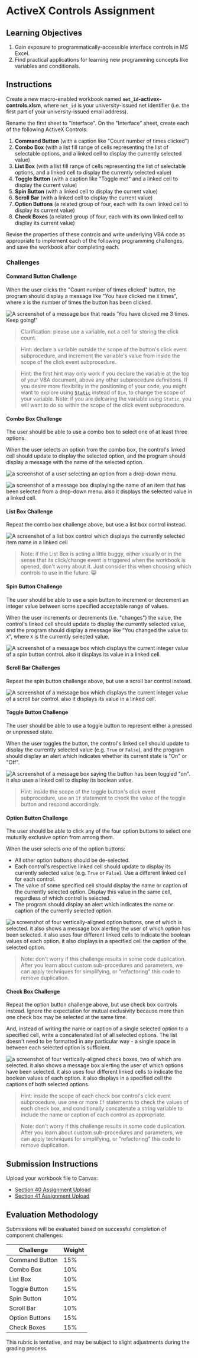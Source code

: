# ActiveX Controls Assignment

## Learning Objectives

  1. Gain exposure to programmatically-accessible interface controls in MS Excel.
  2. Find practical applications for learning new programming concepts like variables and conditionals.

## Instructions

Create a new macro-enabled workbook named **`net_id`-activex-controls.xlsm**, where `net_id` is your university-issued net identifier (i.e. the first part of your university-issued email address).

Rename the first sheet to "Interface". On the "Interface" sheet, create each of the following ActiveX Controls:

  1. **Command Button** (with a caption like "Count number of times clicked")
  2. **Combo Box** (with a list fill range of cells representing the list of selectable options, and a linked cell to display the currently selected value)
  3. **List Box** (with a list fill range of cells representing the list of selectable options, and a linked cell to display the currently selected value)
  4. **Toggle Button** (with a caption like "Toggle me!" and a linked cell to display the current value)
  5. **Spin Button** (with a linked cell to display the current value)
  6. **Scroll Bar** (with a linked cell to display the current value)
  7. **Option Buttons** (a related group of four, each with its own linked cell to display its current value)
  8. **Check Boxes** (a related group of four, each with its own linked cell to display its current value)

Revise the properties of these controls and write underlying VBA code as appropriate to implement each of the following programming challenges, and save the workbook after completing each.

### Challenges

#### Command Button Challenge

When the user clicks the "Count number of times clicked" button, the program should display a message like "You have clicked me `X` times", where `X` is the number of times the button has been clicked.

![A screenshot of a message box that reads 'You have clicked me 3 times. Keep going!'](command-button-counting-clicks.png)

> Clarification: please use a variable, not a cell for storing the click count.

> Hint: declare a variable outside the scope of the button's click event subprocedure, and increment the variable's value from inside the scope of the click event subprocedure.

> Hint: the first hint may only work if you declare the variable at the top of your VBA document, above any other subprocedure definitions. If you desire more flexibility in the positioning of your code, you might want to explore using [`Static`](https://docs.microsoft.com/en-us/dotnet/visual-basic/language-reference/modifiers/static) instead of `Dim`,  to change the scope of your variable. Note: if you are delcaring the variable using `Static`, you will want to do so within the scope of the click event subprocedure.

#### Combo Box Challenge

The user should be able to use a combo box to select one of at least three options. 

When the user selects an option from the combo box, the control's linked cell should update to display the selected option, and the program should display a message with the name of the selected option.

![a screenshot of a user selecting an option from a drop-down menu.](/notes/activex-controls/combo-boxes/combo-box-1.png)

![a screenshot of a message box displaying the name of an item that has been selected from a drop-down menu. also it displays the selected value in a linked cell.](/notes/activex-controls/combo-boxes/combo-box-2.png)

#### List Box Challenge

Repeat the combo box challenge above, but use a list box control instead.

![A screenshot of a list box control which displays the currently selected item name in a linked cell](/notes/activex-controls/list-boxes/list-box.png)

> Note: if the List Box is acting a little buggy, either visually or in the sense that its click/change event is triggered when the workbook is opened, don't worry about it. Just consider this when choosing which controls to use in the future. :smile_cat:

#### Spin Button Challenge

The user should be able to use a spin button to increment or decrement an integer value between some specified acceptable range of values. 

When the user increments or decrements (i.e. "changes") the value, the control's linked cell should update to display the currently selected value, and the program should display a message like "You changed the value to: `X`", where `X` is the currently selected value.
  
![A screenshot of a message box which displays the current integer value of a spin button control. also it displays its value in a linked cell.](/notes/activex-controls/spin-buttons/spin-button-increment.png)

#### Scroll Bar Challenges

Repeat the spin button challenge above, but use a scroll bar control instead.

![A screenshot of a message box which displays the current integer value of a scroll bar control. also it displays its value in a linked cell.](/notes/activex-controls/scroll-bars/scroll-bar-scrolled.png)

#### Toggle Button Challenge

The user should be able to use a toggle button to represent either a pressed or unpressed state.

When the user toggles the button, the control's linked cell should update to display the currently selected value (e.g. `True` or `False`), and the program should display an alert which indicates whether its current state is "On" or "Off".

![A screenshot of a message box saying the button has been toggled "on". it also uses a linked cell to display its boolean value.](/notes/activex-controls/toggle-buttons/toggle-button-clicked-on.png)

> Hint: inside the scope of the toggle button's click event subprocedure, use an `If` statement to check the value of the toggle button and respond accordingly.

#### Option Button Challenge

The user should be able to click any of the four option buttons to select one mutually exclusive option from among them.

When the user selects one of the option buttons:

  + All other option buttons should be de-selected.
  + Each control's respective linked cell should update to display its currently selected value (e.g. `True` or `False`). Use a different linked cell for each control.
  + The value of some specified cell should display the name or caption of the currently selected option. Display this value in the same cell, regardless of which control is selected.
  + The program should display an alert which indicates the name or caption of the currently selected option.

![a screenshot of four vertically-aligned option buttons, one of which is selected. it also shows a message box alerting the user of which option has been selected. it also uses four different linked cells to indicate the boolean values of each option. it also displays in a specified cell the caption of the selected option.](/notes/activex-controls/option-buttons/option-button-2.png)

> Note: don't worry if this challenge results in some code duplication. After you learn about custom sub-procedures and parameters, we can apply techniques for simplifying, or "refactoring" this code to remove duplication.

#### Check Box Challenge

Repeat the option button challenge above, but use check box controls instead. Ignore the expectation for mutual exclusivity because more than one check box may be selected at the same time.

And, instead of writing the name or caption of a single selected option to a specified cell, write a concatenated list of all selected options. The list doesn't need to be formatted in any particular way - a single space in between each selected option is sufficient.

![a screenshot of four vertically-aligned check boxes, two of which are selected. it also shows a message box alerting the user of which options have been selected. it also uses four different linked cells to indicate the boolean values of each option. it also displays in a specified cell the captions of both selected options.](/notes/activex-controls/check-boxes/check-box-2.png)

> Hint: inside the scope of each check box control's click event subprocedure, use one or more `If` statements to check the values of each check box, and conditionally concatenate a string variable to include the name or caption of each control as appropriate.

> Note: don't worry if this challenge results in some code duplication. After you learn about custom sub-procedures and parameters, we can apply techniques for simplifying, or "refactoring" this code to remove duplication.

## Submission Instructions

Upload your workbook file to Canvas:

  + [Section 40 Assignment Upload](https://georgetown.instructure.com/courses/54379/assignments/124042)
  + [Section 41 Assignment Upload](https://georgetown.instructure.com/courses/54380/assignments/124041)

## Evaluation Methodology

Submissions will be evaluated based on successful completion of component challenges:

Challenge | Weight
--- | ---
Command Button | 15%
Combo Box | 10%
List Box | 10%
Toggle Button | 15%
Spin Button | 10%
Scroll Bar | 10%
Option Buttons | 15%
Check Boxes | 15%

This rubric is tentative, and may be subject to slight adjustments during the grading process.